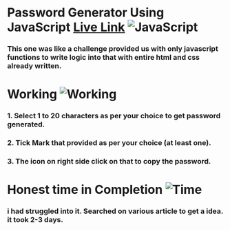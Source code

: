 # Password Generator Using JavaScript [Live Link](https://password-generator3.netlify.app/) ![JavaScript](https://img.shields.io/badge/Password--Generator-Javascript-blue)
### This one was like a challenge provided us with only javascript functions to write logic into that with entire html and css already written.
# Working ![Working](https://img.shields.io/badge/Working%20of-Project-blue)
### 1. Select 1 to 20 characters as per your choice to get password generated.
### 2. Tick Mark that provided as per your choice (at least one).
### 3. The icon on right side click on that to copy the password.
# Honest time in Completion ![Time](https://img.shields.io/badge/Time-taken-green)
### i had struggled into it. Searched on various article to get a idea. it took 2-3 days.